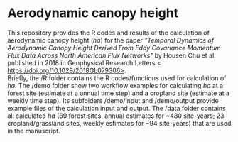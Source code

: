 # Aerodynamic canopy height
This repository provides the R codes and results of the calculation of aerodynamic canopy height (*ha*) for the paper *"Temporal Dynamics of Aerodynamic Canopy Height Derived From Eddy Covariance Momentum Flux Data Across North American Flux Networks"* by Housen Chu et al. published in 2018 in Geophysical Research Letters < https://doi.org/10.1029/2018GL079306>.   
Briefly, the /R folder contains the R codes/functions used for calculation of *ha*. 
The /demo folder show two workflow examples for calculating *ha* at a forest site (estimate at a annual time step) and a cropland site (estimate at a weekly time step). Its subfolders /demo/input and /demo/output provide example files of the calculation input and output. 
The /data folder contains all calculated *ha* (69 forest sites, annual estimates for ~480 site-years; 23 cropland/grassland sites, weekly estimates for ~94 site-years) that are used in the manuscript.  
